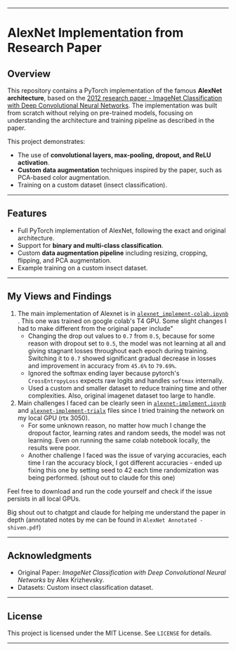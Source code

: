 
---

# **AlexNet Implementation from Research Paper**

## **Overview**
This repository contains a PyTorch implementation of the famous **AlexNet architecture**, based on the  [2012 research paper -  ImageNet Classification with Deep Convolutional Neural Networks](https://dl.acm.org/doi/pdf/10.1145/3065386). The implementation was built from scratch without relying on pre-trained models, focusing on understanding the architecture and training pipeline as described in the paper.

This project demonstrates:
- The use of **convolutional layers, max-pooling, dropout, and ReLU activation**.
- **Custom data augmentation** techniques inspired by the paper, such as PCA-based color augmentation.
- Training on a custom dataset (insect classification).

---

## **Features**
- Full PyTorch implementation of AlexNet, following the exact and original architecture.
- Support for **binary and multi-class classification**.
- Custom **data augmentation pipeline** including resizing, cropping, flipping, and PCA augmentation.
- Example training on a custom insect dataset.

---
## **My Views and Findings**
1. The main implementation of Alexnet is in [```alexnet_implement-colab.ipynb```](https://github.com/shvn22k/AlexNet-Implementation/blob/main/alexnet_implement-colab.ipynb) . This one was trained on google colab's T4 GPU. Some slight changes I had to make different from the original paper include"
    - Changing the drop out values to ```0.7``` from ```0.5```, because for some reason with dropout set to ```0.5```, the model was not learning at all and giving stagnant losses throughout each epoch during training. Switching it to ```0.7``` showed significant gradual decrease in losses and improvement in accuracy from ```45.6%``` to ```79.69%```.
    - Ignored the softmax ending layer because pytorch's ```CrossEntropyLoss``` expects raw logits and handles ```softmax``` internally. 
    - Used a custom and smaller dataset to reduce training time and other complexities. Also, original imagenet dataset too large to handle. 
2. Main challenges I faced can be clearly seen in [```alexnet-implement.ipynb```](https://github.com/shvn22k/AlexNet-Implementation/blob/main/alexnet-implement.ipynb) and [```alexnet-implement-trialx```](https://github.com/shvn22k/AlexNet-Implementation/blob/main/alexnet_implement-trialx.ipynb) files since I tried training the network on my local GPU (rtx 3050).
    - For some unknown reason, no matter how much I change the dropout factor, learning rates and random seeds, the model was not learning. Even on running the same colab notebook locally, the results were poor.
    - Another challenge I faced was the issue of varying accuracies, each time I ran the accuracy block, I got different accuracies - ended up fixing this one by setting seed to 42 each time randomization was being performed. (shout out to claude for this one)

Feel free to download and run the code yourself and check if the issue persists in all local GPUs.

Big shout out to chatgpt and claude for helping me understand the paper in depth (annotated notes by me can be found in ```AlexNet Annotated - shiven.pdf```)

---

## **Acknowledgments**
- Original Paper: *ImageNet Classification with Deep Convolutional Neural Networks* by Alex Krizhevsky.
- Datasets: Custom insect classification dataset.

---

## **License**
This project is licensed under the MIT License. See `LICENSE` for details.

---
